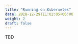 ```yaml
---
title: "Running on Kubernetes"
date: 2018-12-29T11:02:05+06:00
weight: 2
draft: false
---
```


TBD
